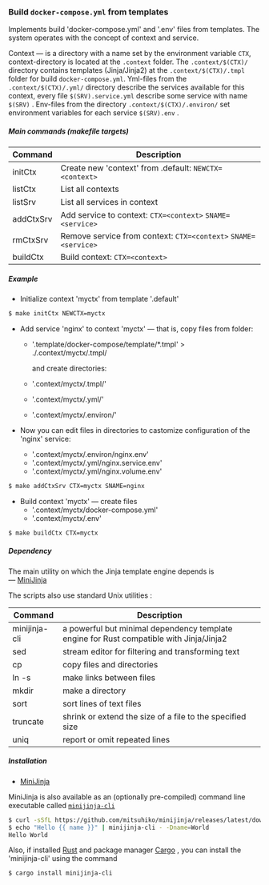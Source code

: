 ### Build `docker-compose.yml` from templates

Implements build 'docker-compose.yml' and '.env' files from templates. 
The system operates with the concept of context and service.

Context — is a directory with a name set by the environment variable `CTX`, context-directory is located at the `.context` folder.
The `.context/$(CTX)/` directory contains templates (Jinja/Jinja2) 
at the `.context/$(CTX)/.tmpl` folder for build `docker-compose.yml`.
Yml-files from the `.context/$(CTX)/.yml/` directory describe the services available for this context, every file `$(SRV).service.yml` describe some service with name `$(SRV)` .
Env-files from the directory `.context/$(CTX)/.environ/`  set environment variables for each service  `$(SRV).env` .

##### Main commands (makefile targets)

| Command   | Description                                                |
| --------- | ---------------------------------------------------------- |
| initCtx   | Create new 'context' from .default: `NEWCTX=<context>`       |
| listCtx   | List all contexts                                          |
| listSrv   | List all services in context                               |
| addCtxSrv | Add service to context: `CTX=<context>` `SNAME=<service>`      |
| rmCtxSrv  | Remove service from context: `CTX=<context>` `SNAME=<service>` |
| buildCtx  | Build context: `CTX=<context>`                               |

##### Example

+ Initialize context 'myctx' from template '.default'
  
```bash
$ make initCtx NEWCTX=myctx
```
+ Add service 'nginx' to context 'myctx' — that is, copy files from folder:
  - '.template/docker-compose/template/*.tmpl' > ./.context/myctx/.tmpl/

    and create directories:

  - '.context/myctx/.tmpl/'
  - '.context/myctx/.yml/'
  - '.context/myctx/.environ/'

+ Now you can edit files in directories to castomize configuration of the 'nginx' service:

  - '.context/myctx/.environ/nginx.env'
  - '.context/myctx/.yml/nginx.service.env'
  - '.context/myctx/.yml/nginx.volume.env'

```bash
$ make addCtxSrv CTX=myctx SNAME=nginx
```

+ Build context 'myctx' — create files
  - '.context/myctx/docker-compose.yml'
  - '.context/myctx/.env'

```bash
$ make buildCtx CTX=myctx
```

##### Dependency

The main utility on which the Jinja template engine depends is  
—  [MiniJinja](https://github.com/mitsuhiko/minijinja)

The scripts also use standard Unix utilities : 

| Command       | Description                                                |
| ------------- | ---------------------------------------------------------- |
| minijinja-cli | a powerful but minimal dependency template engine for Rust compatible with Jinja/Jinja2 |
| sed           | stream editor for filtering and transforming text          |
| cp            | copy files and directories                                 |
| ln -s         | make links between files                                   |
| mkdir         | make a directory                                           |
| sort          | sort lines of text files                                   |
| truncate      | shrink or extend the size of a file to the specified size  |
| uniq          | report or omit repeated lines                              |


##### Installation

+ [MiniJinja](https://github.com/mitsuhiko/minijinja) 

MiniJinja is also available as an (optionally pre-compiled) command line executable
called [`minijinja-cli`](https://github.com/mitsuhiko/minijinja/tree/main/minijinja-cli)
```bash
$ curl -sSfL https://github.com/mitsuhiko/minijinja/releases/latest/download/minijinja-cli-installer.sh | sh
$ echo "Hello {{ name }}" | minijinja-cli - -Dname=World
Hello World
```

Also, if installed [Rust](https://www.rust-lang.org/tools/install) and package manager [Cargo](https://doc.rust-lang.org/stable/cargo/) , you can install the 'minijinja-cli' using the command


```bash
$ cargo install minijinja-cli
```